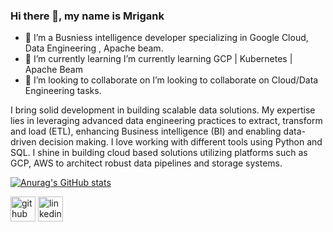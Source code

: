 ### Hi there 👋, my name is Mrigank

- 👀 I’m a Busniess intelligence developer specializing in Google Cloud, Data Engineering , Apache beam.
- 🌱 I’m currently learning  I’m currently learning GCP | Kubernetes | Apache Beam 
- 👯 I’m looking to collaborate on  I’m looking to collaborate on Cloud/Data Engineering tasks.


I bring solid development in building scalable data solutions. My expertise lies in leveraging advanced data engineering practices to extract, transform and load (ETL), enhancing Business intelligence (BI) and enabling data-driven decision making. I love working with different tools using Python and SQL. I shine in building cloud based solutions utilizing platforms such as GCP, AWS to architect robust data pipelines and storage systems.

[![Anurag's GitHub stats](https://github-readme-stats.vercel.app/api?username=mrigankomi)](https://github.com/anuraghazra/github-readme-stats)



[<img src='https://cdn.jsdelivr.net/npm/simple-icons@3.0.1/icons/github.svg' alt='github' height='40'>](https://github.com/mrigankomi) [<img src='https://cdn.jsdelivr.net/npm/simple-icons@3.0.1/icons/linkedin.svg' alt='linkedin' height='40'>](https://www.linkedin.com/in/mrigankumarr/)  
